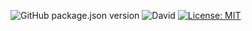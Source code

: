 ![GitHub package.json version](https://img.shields.io/github/package-json/v/thzero/library_client_service_rest_axios)
![David](https://img.shields.io/david/thzero/library_client_service_rest_axios)
[![License: MIT](https://img.shields.io/badge/License-MIT-yellow.svg)](https://opensource.org/licenses/MIT)
